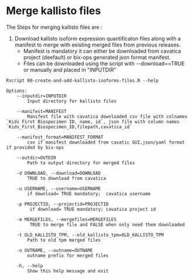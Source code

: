 # Merge kallisto files

The Steps for merging kallisto files are :
 1) Download kallisto isoform expression quantificaton files along with a manifest to merge with existing merged files from previous releases.
	- Manifest is mandatory it can either be downloaded from cavatica project (deefault) or bix-ops generated json format manifest.
	- Files can be downloaded using the script with --download==TRUE or manually and placed in "INPUTDIR"

```
Rscript 00-create-and-add-kallisto-isoforms-files.R --help

Options:
	--inputdir=INPUTDIR
		Input directory for kallisto files

	--manifest=MANIFEST
		Manifest file with cavatica downloaded csv file with colnames `Kids First Biospecimen ID, name, id`, json file with column names  `Kids_First_Biospecimen_ID,filepath,cavatica_id`

	--manifest_format=MANIFEST_FORMAT
		csv if manifest downloaded from cavatic GUI,json/yaml format if provided by bix-ops

	--outdir=OUTDIR
		Path to output directory for merged files

	-d DOWNLOAD, --download=DOWNLOAD
		TRUE to download from cavatica

	-u USERNAME, --username=USERNAME
		if download= TRUE mandatory;  cavatica username 

	-p PROJECTID, --projectid=PROJECTID
		 if download= TRUE mandatory; cavatica project id

	-m MERGEFILES, --mergefiles=MERGEFILES
		 TRUE to merge file and FALSE when only need them downloaded

	-t OLD_KALLISTO_TPM, --old_kallisto_tpm=OLD_KALLISTO_TPM
		Path to old tpm merged files

	-o OUTNAME, --outname=OUTNAME
		outname prefix for merged files

	-h, --help
		Show this help message and exit
		
```		
